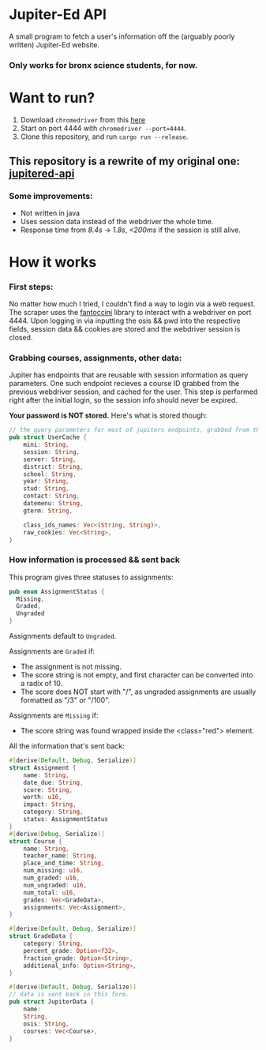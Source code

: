 # Jupiter-Ed API 
A small program to fetch a user's information off the (arguably poorly written) Jupiter-Ed website.
### Only works for bronx science students, for now.

# Want to run?
1. Download `chromedriver` from this [here](https://chromedriver.chromium.org/downloads)
2. Start on port 4444 with `chromedriver --port=4444`.
3. Clone this repository, and run `cargo run --release`.

## This repository is a rewrite of my original one: [jupitered-api](https://github.com/niooii/jupitered-api)
### Some improvements:
- Not written in java
- Uses session data instead of the webdriver the whole time.
- Response time from *8.4s* -> *1.8s*, *<200ms* if the session is still alive. 

# How it works
### First steps:
No matter how much I tried, I couldn't find a way to login via a web request. The scraper uses the [fantoccini](https://github.com/jonhoo/fantoccini) library to interact with a webdriver on port 4444. Upon logging in via inputting the osis && pwd into the respective fields, session data && cookies are stored and the webdriver session is closed.

### Grabbing courses, assignments, other data:
Jupiter has endpoints that are reusable with session information as query parameters. One such endpoint recieves a course ID grabbed from the previous webdriver session, and cached for the user. This step is performed right after the initial login, so the session info should never be expired.

**Your password is NOT stored.** Here's what is stored though:
```rs
// the query parameters for most of jupiters endpoints, grabbed from the webdriver session
pub struct UserCache {
    mini: String,
    session: String,
    server: String,
    district: String,
    school: String,
    year: String,
    stud: String,
    contact: String,
    datemenu: String,
    gterm: String,

    class_ids_names: Vec<(String, String)>,
    raw_cookies: Vec<String>,
}
```

### How information is processed && sent back
This program gives three statuses to assignments:
```rs
pub enum AssignmentStatus {
  Missing,
  Graded,
  Ungraded
}
```
Assignments default to `Ungraded`. 

Assignments are `Graded` if: 
- The assignment is not missing.
- The score string is not empty, and first character can be converted into a radix of 10.
- The score does NOT start with "/", as ungraded assignments are usually formatted as "/3" or "/100".

Assignments are `Missing` if:
- The score string was found wrapped inside the <class="red"> element. 

All the information that's sent back:
```rs
#[derive(Default, Debug, Serialize)]
struct Assignment {
    name: String,
    date_due: String,    
    score: String,
    worth: u16,
    impact: String,
    category: String,
    status: AssignmentStatus
}
#[derive(Debug, Serialize)]
struct Course {
    name: String,
    teacher_name: String,
    place_and_time: String,
    num_missing: u16,
    num_graded: u16,
    num_ungraded: u16,
    num_total: u16,
    grades: Vec<GradeData>,
    assignments: Vec<Assignment>,
}

#[derive(Default, Debug, Serialize)]
struct GradeData {
    category: String,
    percent_grade: Option<f32>,
    fraction_grade: Option<String>,
    additional_info: Option<String>,
}

#[derive(Default, Debug, Serialize)]
// data is sent back in this form.
pub struct JupiterData {
    name: 
    String,
    osis: String,
    courses: Vec<Course>,
}
```
